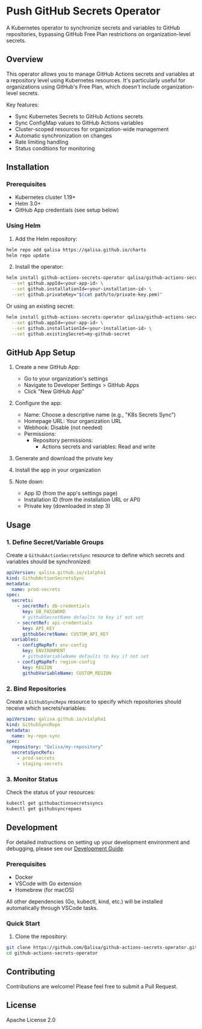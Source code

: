 # Push GitHub Secrets Operator

A Kubernetes operator to synchronize secrets and variables to GitHub repositories, bypassing GitHub Free Plan restrictions on organization-level secrets.

## Overview

This operator allows you to manage GitHub Actions secrets and variables at a repository level using Kubernetes resources. It's particularly useful for organizations using GitHub's Free Plan, which doesn't include organization-level secrets.

Key features:
- Sync Kubernetes Secrets to GitHub Actions secrets
- Sync ConfigMap values to GitHub Actions variables
- Cluster-scoped resources for organization-wide management
- Automatic synchronization on changes
- Rate limiting handling
- Status conditions for monitoring

## Installation

### Prerequisites

- Kubernetes cluster 1.19+
- Helm 3.0+
- GitHub App credentials (see setup below)

### Using Helm

1. Add the Helm repository:
```bash
helm repo add qalisa https://qalisa.github.io/charts
helm repo update
```

2. Install the operator:
```bash
helm install github-actions-secrets-operator qalisa/github-actions-secrets-operator \
  --set github.appId=<your-app-id> \
  --set github.installationId=<your-installation-id> \
  --set github.privateKey="$(cat path/to/private-key.pem)"
```

Or using an existing secret:
```bash
helm install github-actions-secrets-operator qalisa/github-actions-secrets-operator \
  --set github.appId=<your-app-id> \
  --set github.installationId=<your-installation-id> \
  --set github.existingSecret=my-github-secret
```

## GitHub App Setup

1. Create a new GitHub App:
   - Go to your organization's settings
   - Navigate to Developer Settings > GitHub Apps
   - Click "New GitHub App"

2. Configure the app:
   - Name: Choose a descriptive name (e.g., "K8s Secrets Sync")
   - Homepage URL: Your organization URL
   - Webhook: Disable (not needed)
   - Permissions:
     - Repository permissions:
       - Actions secrets and variables: Read and write

3. Generate and download the private key

4. Install the app in your organization

5. Note down:
   - App ID (from the app's settings page)
   - Installation ID (from the installation URL or API)
   - Private key (downloaded in step 3)

## Usage

### 1. Define Secret/Variable Groups

Create a `GithubActionSecretsSync` resource to define which secrets and variables should be synchronized:

```yaml
apiVersion: qalisa.github.io/v1alpha1
kind: GithubActionSecretsSync
metadata:
  name: prod-secrets
spec:
  secrets:
    - secretRef: db-credentials
      key: DB_PASSWORD
      # githubSecretName defaults to key if not set
    - secretRef: api-credentials
      key: API_KEY
      githubSecretName: CUSTOM_API_KEY
  variables:
    - configMapRef: env-config
      key: ENVIRONMENT
      # githubVariableName defaults to key if not set
    - configMapRef: region-config
      key: REGION
      githubVariableName: CUSTOM_REGION
```

### 2. Bind Repositories

Create a `GithubSyncRepo` resource to specify which repositories should receive which secrets/variables:

```yaml
apiVersion: qalisa.github.io/v1alpha1
kind: GithubSyncRepo
metadata:
  name: my-repo-sync
spec:
  repository: "Qalisa/my-repository"
  secretsSyncRefs:
    - prod-secrets
    - staging-secrets
```

### 3. Monitor Status

Check the status of your resources:

```bash
kubectl get githubactionsecretssyncs
kubectl get githubsyncrepoes
```

## Development

For detailed instructions on setting up your development environment and debugging, please see our [Development Guide](docs/development.md).

### Prerequisites

- Docker
- VSCode with Go extension
- Homebrew (for macOS)

All other dependencies (Go, kubectl, kind, etc.) will be installed automatically through VSCode tasks.

### Quick Start

1. Clone the repository:
```bash
git clone https://github.com/Qalisa/github-actions-secrets-operator.git
cd github-actions-secrets-operator
```

## Contributing

Contributions are welcome! Please feel free to submit a Pull Request.

## License

Apache License 2.0
